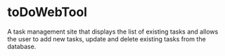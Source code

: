 # toDoWebTool
A task management site that displays the list of existing tasks and allows the user to add new tasks, update and delete existing tasks from the database.
